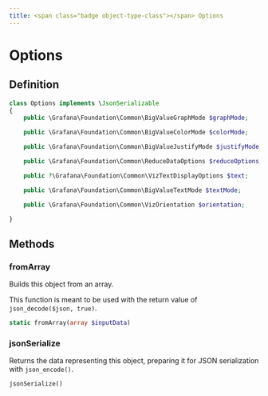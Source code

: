 ```yaml
---
title: <span class="badge object-type-class"></span> Options
---
```

# <span class="badge object-type-class"></span> Options

## Definition

```php
class Options implements \JsonSerializable
{
    public \Grafana\Foundation\Common\BigValueGraphMode $graphMode;

    public \Grafana\Foundation\Common\BigValueColorMode $colorMode;

    public \Grafana\Foundation\Common\BigValueJustifyMode $justifyMode;

    public \Grafana\Foundation\Common\ReduceDataOptions $reduceOptions;

    public ?\Grafana\Foundation\Common\VizTextDisplayOptions $text;

    public \Grafana\Foundation\Common\BigValueTextMode $textMode;

    public \Grafana\Foundation\Common\VizOrientation $orientation;

}
```
## Methods

### <span class="badge object-method"></span> fromArray

Builds this object from an array.

This function is meant to be used with the return value of `json_decode($json, true)`.

```php
static fromArray(array $inputData)
```

### <span class="badge object-method"></span> jsonSerialize

Returns the data representing this object, preparing it for JSON serialization with `json_encode()`.

```php
jsonSerialize()
```

